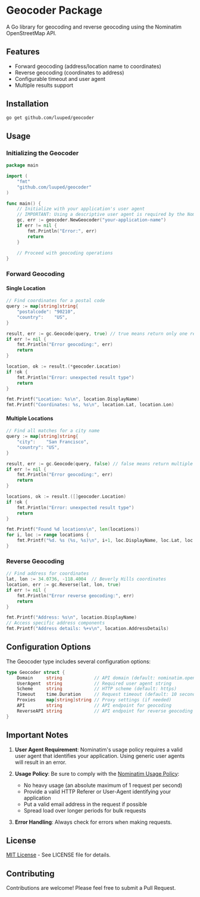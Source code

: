 # Geocoder Package

A Go library for geocoding and reverse geocoding using the Nominatim OpenStreetMap API.

## Features

- Forward geocoding (address/location name to coordinates)
- Reverse geocoding (coordinates to address)
- Configurable timeout and user agent
- Multiple results support

## Installation

```bash
go get github.com/luuped/geocoder
```

## Usage

### Initializing the Geocoder

```go
package main

import (
	"fmt"
	"github.com/luuped/geocoder"
)

func main() {
	// Initialize with your application's user agent
	// IMPORTANT: Using a descriptive user agent is required by the Nominatim Usage Policy
	gc, err := geocoder.NewGeocoder("your-application-name")
	if err != nil {
		fmt.Println("Error:", err)
		return
	}
	
	// Proceed with geocoding operations
}
```

### Forward Geocoding

#### Single Location

```go
// Find coordinates for a postal code
query := map[string]string{
	"postalcode": "90210",
	"country":    "US",
}

result, err := gc.Geocode(query, true) // true means return only one result
if err != nil {
	fmt.Println("Error geocoding:", err)
	return
}

location, ok := result.(*geocoder.Location)
if !ok {
	fmt.Println("Error: unexpected result type")
	return
}

fmt.Printf("Location: %s\n", location.DisplayName)
fmt.Printf("Coordinates: %s, %s\n", location.Lat, location.Lon)
```

#### Multiple Locations

```go
// Find all matches for a city name
query := map[string]string{
	"city":    "San Francisco",
	"country": "US",
}

result, err := gc.Geocode(query, false) // false means return multiple results
if err != nil {
	fmt.Println("Error geocoding:", err)
	return
}

locations, ok := result.([]geocoder.Location)
if !ok {
	fmt.Println("Error: unexpected result type")
	return
}

fmt.Printf("Found %d locations\n", len(locations))
for i, loc := range locations {
	fmt.Printf("%d. %s (%s, %s)\n", i+1, loc.DisplayName, loc.Lat, loc.Lon)
}
```

### Reverse Geocoding

```go
// Find address for coordinates
lat, lon := 34.0736, -118.4004  // Beverly Hills coordinates
location, err := gc.Reverse(lat, lon, true)
if err != nil {
	fmt.Println("Error reverse geocoding:", err)
	return
}

fmt.Printf("Address: %s\n", location.DisplayName)
// Access specific address components
fmt.Printf("Address details: %+v\n", location.AddressDetails)
```

## Configuration Options

The Geocoder type includes several configuration options:

```go
type Geocoder struct {
	Domain     string            // API domain (default: nominatim.openstreetmap.org)
	UserAgent  string            // Required user agent string
	Scheme     string            // HTTP scheme (default: https)
	Timeout    time.Duration     // Request timeout (default: 10 seconds)
	Proxies    map[string]string // Proxy settings (if needed)
	API        string            // API endpoint for geocoding
	ReverseAPI string            // API endpoint for reverse geocoding
}
```

## Important Notes

1. **User Agent Requirement**: Nominatim's usage policy requires a valid user agent that identifies your application. Using generic user agents will result in an error.

2. **Usage Policy**: Be sure to comply with the [Nominatim Usage Policy](https://operations.osmfoundation.org/policies/nominatim/):
   - No heavy usage (an absolute maximum of 1 request per second)
   - Provide a valid HTTP Referer or User-Agent identifying your application
   - Put a valid email address in the request if possible
   - Spread load over longer periods for bulk requests

3. **Error Handling**: Always check for errors when making requests.

## License

[MIT License](LICENSE) - See LICENSE file for details.

## Contributing

Contributions are welcome! Please feel free to submit a Pull Request.